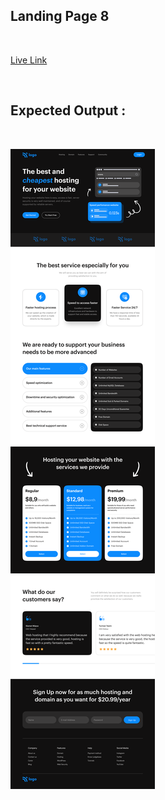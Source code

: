 ## Landing Page 8
<br>

[Live Link](https://priyanshi-landingpage-eight.netlify.app/)

<br>


## Expected Output :
<br>

![Landing Page Output](./Output.png)